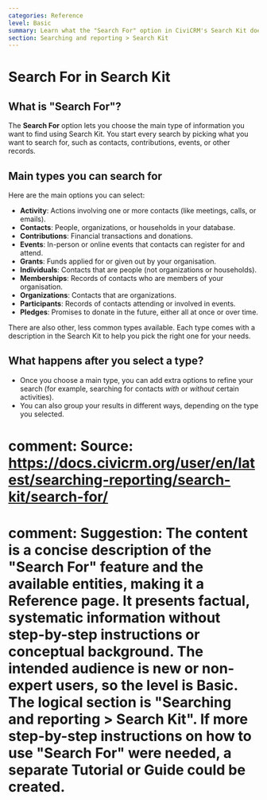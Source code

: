```yaml
---
categories: Reference
level: Basic
summary: Learn what the "Search For" option in CiviCRM's Search Kit does and what types of information you can search for.
section: Searching and reporting > Search Kit
---
```


# Search For in Search Kit

## What is "Search For"?

The **Search For** option lets you choose the main type of information you want to find using Search Kit. You start every search by picking what you want to search for, such as contacts, contributions, events, or other records.

## Main types you can search for

Here are the main options you can select:

- **Activity**: Actions involving one or more contacts (like meetings, calls, or emails).
- **Contacts**: People, organizations, or households in your database.
- **Contributions**: Financial transactions and donations.
- **Events**: In-person or online events that contacts can register for and attend.
- **Grants**: Funds applied for or given out by your organisation.
- **Individuals**: Contacts that are people (not organizations or households).
- **Memberships**: Records of contacts who are members of your organisation.
- **Organizations**: Contacts that are organizations.
- **Participants**: Records of contacts attending or involved in events.
- **Pledges**: Promises to donate in the future, either all at once or over time.

There are also other, less common types available. Each type comes with a description in the Search Kit to help you pick the right one for your needs.

## What happens after you select a type?

- Once you choose a main type, you can add extra options to refine your search (for example, searching for contacts *with* or *without* certain activities).
- You can also group your results in different ways, depending on the type you selected.

# comment: Source: https://docs.civicrm.org/user/en/latest/searching-reporting/search-kit/search-for/
# comment: Suggestion: The content is a concise description of the "Search For" feature and the available entities, making it a Reference page. It presents factual, systematic information without step-by-step instructions or conceptual background. The intended audience is new or non-expert users, so the level is Basic. The logical section is "Searching and reporting > Search Kit". If more step-by-step instructions on how to use "Search For" were needed, a separate Tutorial or Guide could be created.